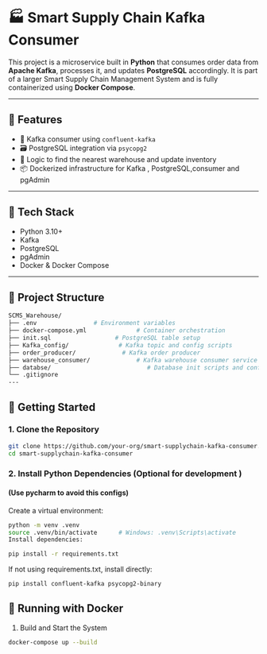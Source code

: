 # 🏭 Smart Supply Chain Kafka Consumer

This project is a microservice built in **Python** that consumes order data from **Apache Kafka**, processes it, and updates **PostgreSQL** accordingly. It is part of a larger Smart Supply Chain Management System and is fully containerized using **Docker Compose**.

---

## 📌 Features

- 🔁 Kafka consumer using `confluent-kafka`
- 🗃️ PostgreSQL integration via `psycopg2`
- 🧠 Logic to find the nearest warehouse and update inventory
- 📦 Dockerized infrastructure for Kafka , PostgreSQL,consumer and pgAdmin

---

## 🧰 Tech Stack

- Python 3.10+
- Kafka 
- PostgreSQL
- pgAdmin
- Docker & Docker Compose

---

## 📂 Project Structure

```bash
SCMS_Warehouse/
├── .env                # Environment variables
├── docker-compose.yml              # Container orchestration
├── init.sql                  # PostgreSQL table setup
├── Kafka_config/              # Kafka topic and config scripts
├── order_producer/             # Kafka order producer
├── warehouse_consumer/             # Kafka warehouse consumer service
├── databse/                           # Database init scripts and config
└── .gitignore
---
```
## 🚀 Getting Started
### 1. Clone the Repository

```bash
git clone https://github.com/your-org/smart-supplychain-kafka-consumer.git
cd smart-supplychain-kafka-consumer
```

### 2. Install Python Dependencies (Optional for development )
#### (Use pycharm to avoid this configs)
Create a virtual environment:

```bash
python -m venv .venv
source .venv/bin/activate      # Windows: .venv\Scripts\activate
Install dependencies:
```
```bash
pip install -r requirements.txt
```
If not using requirements.txt, install directly:

```bash
pip install confluent-kafka psycopg2-binary
```
## 🐳 Running with Docker
1. Build and Start the System

```bash
docker-compose up --build
```
